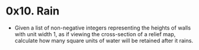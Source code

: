# 0x10. Rain

* Given a list of non-negative integers representing the heights of walls with unit width 1, as if viewing the cross-section of a relief map, calculate how many square units of water will be retained after it rains.
